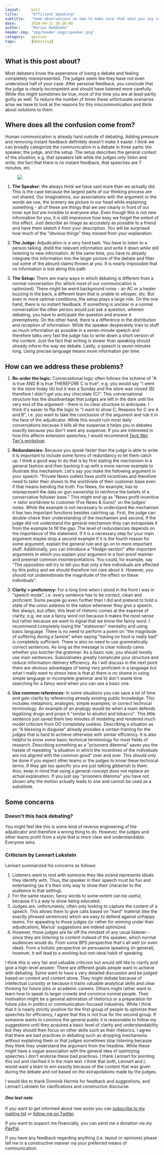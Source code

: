 ```yaml
---
layout:     post
title:      "Efficient Speaking"
subtitle:   "Some observations on how to make sure that what you say is being heard"
date:       2020-04-21 20:28:00
author:     "Marius Hobbhahn"
header-img: "img/header-imgs/speaker.png"
category:   opinion
tags:       [Debating]
---
```


## What is this post about?

Most debaters know the experience of losing a debate and feeling completely misrepresented. The judges seem like they have not even understood half of your case. After personal feedback, you conclude that the judge is clearly incompetent and should have listened more carefully. While this might sometimes be true, most of the time you are at least partly guilty as well. To reduce the number of times these unfortunate scenarios arise we have to look at the reasons for this miscommunication and think about solutions to them.

## Where does all the confusion come from?

Human communication is already hard outside of debating. Adding pressure and removing instant feedback definitely doesn't make it easier. I think we can broadly categorize the communication in a debate in three parts: the speaker, the judge, and the setup. The setup describes the general context of the situation, e.g. that speakers talk while the judges only listen and write, the fact that there is no instant feedback, that speeches are 7 minutes, etc.

<figure>
  <img src="/img/Efficient_Speeches/setup.png"/>
</figure>

1. **The Speaker:** We always think we have said more than we actually did. This is the case because the largest parts of our thinking process are not shared. Our imaginations, our associations with the argument or the words we use, the scenery we picture in our head while explaining something - all of these are things that we see clearly in front of our inner eye but are invisible to everyone else. Even though this is not new information for you, it is still impressive how easy we forget the extent of this effect. Just describe an image as accurately as possible to a friend and have them sketch it from your description. You will be surprised how much of the "obvious things" they missed from your explanation.

2. **The Judge:** Adjudication is a very hard task. You have to listen to a person talking, distill the relevant information and write it down while still listening to new information. At the same time, you have to already integrate this information into the larger picture of the debate and filter out some of the absurd claims thrown at you. It is nearly impossible that no information is lost along this path.

3. **The Setup:** There are many ways in which debating is different from a normal conversation (for which most of our communication is optimized). There might be weird background noise - an AC or a heater buzzing in the back, a different team that is unable to whisper, etc. But even in more optimal conditions, the setup plays a large role. On the one hand, there is no instant feedback. If something is unclear in a normal conversation the other person would just ask a question, wherein debating, you have to anticipate the question and answer it preemptively. On the other hand, there is a difference in the distribution and reception of information. While the speaker desperately tries to stuff as much information as possible in a seven-minute speech and therefore talks very fast the judge has to write down a short version of the content. Just the fact that writing is slower than speaking should already inform the way we debate. Lastly, a speech is seven minutes long. Using precise language means more information per time.

## How can we address these problems?

1. **Re-order the logic:** Conversational logic often follows the scheme of "A is true AND B is true THEREFORE C is true", e.g. you would say "I went to the store today (A) but it was a Sunday and the store was closed (B) therefore I didn't get you any chocolate (C)". This conversational structure has the disadvantage that judges are left in the dark until the very end of the argument - there is no clear structure to anticipate. I think it's easier to flip the logic to "I want to show C; Reasons for C are A and B", i.e. you want to take the conclusion of the argument and rub it in the face of the adjudicator. While this would ruin most daily conversations because it kills all the suspense it helps you in debates exactly because you don't want any suspense. If you are interested in how this affects extension speeches, I would recommend <a href='https://www.youtube.com/watch?v=35QMP6wGkYw'>Teck Wei Tan's workshop</a>.

2. **Redundancies:** Because you speak faster than the judge is able to write it is important to include some forms of redundancy to let them catch up. I think a good way to do that is by first stating the mechanism in a general fashion and then backing it up with a more narrow example to illustrate this mechanism. Let's say you make the following argument in your speech: "Private News outlets have profit incentives and therefore need to tailor their shows to the worldview of their customer base even if that means bending the truth. Fox News, for example, has to misrepresent the data on gun ownership to reinforce the beliefs of a conservative follower base." This might end up as "News profit incentive -> tailor worldview to customer (Fox News & Guns)" on the judges’ notes. While the example is not necessary to understand the mechanism it has two important functions besides catching up. First, the judge can double-check their understanding of the mechanism and second, if the judge did not understand the general mechanism they can extrapolate it from the example to fill the gap. The level of redundancies depends on the importance of the statement. If it is a necessary step for your main argument maybe drop a second example if it is the fourth reason for some argument, explain the general rule and go on to more important stuff. Additionally, you can introduce a "Hedge-section" after important arguments in which you explain your argument in a fool-proof manner and preempt common misinterpretations. You could, for example, say "The opposition will try to tell you that only a few individuals are affected by this policy and we should therefore not care about it. However, you should not underestimate the magnitude of the effect on these individuals".

3. **Clarity > proficiency:** For a long time when I stood in the front I was in "speech mode", i.e. every sentence has to be correct, clean and proficient. Some people go even further than I did and pretend to hold a state of the union address to the nation whenever they give a speech. Not always, but often, this level of rhetoric comes at the expense of clarity, e.g. we use a fancy word not because it makes the most sense but rather because we want to signal that we know the fancy word. I recommend completely losing the "statesman" mentality and using basic language. There is no need to perform a poem on "the magnitude of suffering during a famine" when saying "having no food is really bad" is completely sufficient. There is also no need to use grammatically correct sentences. As long as the message is clear nobody cares whether you butcher the grammar. As a basic rule, you should mostly use main sentences. Subordinates greatly complicate your structure and reduce information-delivery efficiency. As I will discuss in the next point there are obvious advantages of being very proficient in a language but what I really want to stress here is that a) there is no shame in using simple language or incomplete grammar and b) don't waste time searching for a fancy word when you can use a basic one.

4. **Use common references:** In some situations you can save a lot of time and gain clarity by referencing already existing public knowledge. This includes metaphors, analogies, simple examples, or correct technical terminology. An example of an analogy would be when a team defends legalizing drugs and props it "similar to alcohol and tobacco". This little sentence just saved them two minutes of modeling and rendered much model criticism from OO completely useless. Describing a situation as an "A blessing in disguise" already provides a certain framing for the judges that is hard to achieve otherwise with similar efficiency. It is also helpful to know some basic technical terminology for most fields of research. Describing something as a "prisoners dilemma" saves you the hassle of repeating "a situation in which the incentives of the individuals are not aligned with the common good" over and over. This should only be done if you expect other teams or the judges to know these technical terms. If they get too specific you are just talking gibberish to them. Also, keep in mind that using a general concept does not replace an actual explanation. If you just say "prisoners dilemma" you have not shown why the motion actually leads to one and cannot be used as a substitute.

## Some concerns

### Doesn't this hack debating?

You might feel like this is some kind of reverse engineering of the adjudicator and therefore a wrong thing to do. However, the judges and other teams profit from a style that is more clear and understandable. Everyone wins.

### Criticism by Lennart Lokstein

Lennart summarized his concerns as follows:
1. Listeners want to root with someone they like or/and represents ideals they identify with. Thus, the speaker in their speech must be fun and entertaining (as it's their only way to show their character to the audience in that setting).
2. For the same reason, fancy words to some extent can be useful, because it's a way to show being educated.
3. Judges are, unfortunately, often only looking to capture the content of a speech. This allows them to give calls based on "hard" material (like the exactly phrased sentences) which are easy to defend against unhappy teams. For appealing to those judges (or rather for winning under their adjudication), Marius' suggestions are indeed optimized.
4. However, those judges are far off the mindset of any usual listener - since they are listening to content instead of the speaker, which normal audiences would do. From some BPS perspective that's all well (or even ideal). From a holistic perspective on persuasive speaking (in general), however, it will lead to a working-but-not-ideal habit of speaking.

I think this is very fair and valuable criticism but would still like to clarify and give a high-level answer: There are different goals people want to achieve with debating. Some want to have a very detailed discussion and be judged based on content and content alone. They might debate because of intellectual curiosity or because it trains valuable analytical skills and clear thinking for future jobs or academic careers. Others might rather want to learn how to speak to larger crowds and convince normal people. Their motivation might be a general admiration of rhetorics or a preparation for future jobs in politics or communication-focused industries. While I think that it is nearly strictly positive for the first group of people to optimize their speeches for efficiency, I agree that this is not true for the second group. If someone wants to convince the general public it is reasonable to follow my suggestions until they acquired a basic level of clarity and understandability but they should then focus on other skills such as their rhetorics.
I agree that there are bad practices in debating such as dropping mechanisms without explaining them or that judges sometimes stop listening because they think they understand the argument from the headline. While these might have a vague association with the general idea of optimizing speeches I don't endorse these bad practices. I thank Lennart for pointing this out and clarified it in the main text. I think that both, Lennart and I, would want a team to win exactly because of the content that was given during the debate and not based on the extrapolations made by the judges.

I would like to thank Dominik Hermle for feedback and suggestions, and Lennart Lokstein for clarifications and constructive discourse.

#### ***One last note***

If you want to get informed about new posts you can <a href='http://www.mariushobbhahn.com/subscribe/'>subscribe to my mailing list</a> or <a href='https://twitter.com/MariusHobbhahn'>follow me on Twitter</a>.

If you want to support me financially, you can send me a donation via my <a href='paypal.me/mariushobbhahn'>PayPal</a>. 

If you have any feedback regarding anything (i.e. layout or opinions) please tell me in a constructive manner via your preferred means of communication.



